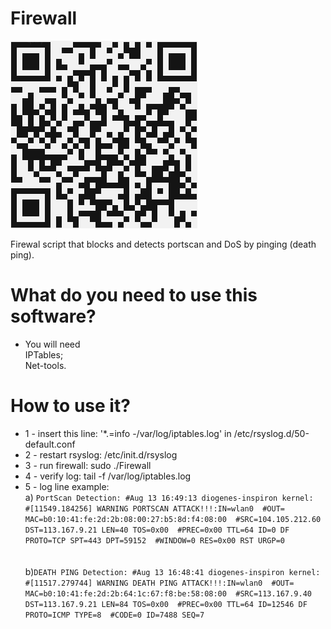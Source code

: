 # Firewall
![all text](https://github.com/dioxfile/Network-Scripts/raw/master/FIREWALL/Firewall.png)

Firewal script that blocks and detects portscan and DoS by pinging (death ping).



# What do you need to use this software?
- You will need <br/>
 IPTables;<br/>
 Net-tools.


# How to use it?
- 1 - insert this line: '*.=info  -/var/log/iptables.log' in /etc/rsyslog.d/50-default.conf<br/>
- 2 - restart rsyslog: /etc/init.d/rsyslog<br/>
- 3 - run firewall: sudo ./Firewall<br/>
- 4 - verify log: tail -f /var/log/iptables.log<br/>
- 5 - log line example:<br/>
    a) `PortScan Detection:
    #Aug 13 16:49:13 diogenes-inspiron kernel: 
    #[11549.184256] WARNING PORTSCAN ATTACK!!!:IN=wlan0 
    #OUT= MAC=b0:10:41:fe:2d:2b:08:00:27:b5:8d:f4:08:00 
    #SRC=104.105.212.60 DST=113.167.9.21 LEN=40 TOS=0x00 
    #PREC=0x00 TTL=64 ID=0 DF PROTO=TCP SPT=443 DPT=59152 
    #WINDOW=0 RES=0x00 RST URGP=0` <br/><br/><br/>
    b)`DEATH PING Detection:
    #Aug 13 16:48:41 diogenes-inspiron kernel: 
    #[11517.279744] WARNING DEATH PING ATTACK!!!:IN=wlan0 
    #OUT= MAC=b0:10:41:fe:2d:2b:64:1c:67:f8:be:58:08:00 
    #SRC=113.167.9.40 DST=113.167.9.21 LEN=84 TOS=0x00 
    #PREC=0x00 TTL=64 ID=12546 DF PROTO=ICMP TYPE=8 
    #CODE=0 ID=7488 SEQ=7`
